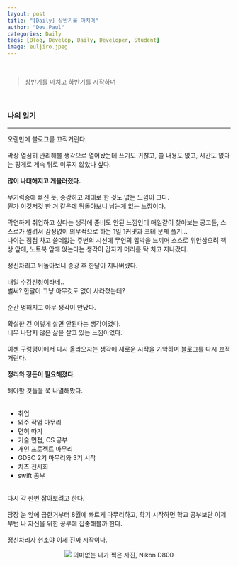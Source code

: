 ```yaml
---
layout: post
title: "[Daily] 상반기를 마치며"
author: "Dev.Paul"
categories: Daily
tags: [Blog, Develop, Daily, Developer, Student]
image: euljiro.jpeg
---
```

<br>

> 상반기를 마치고 하반기를 시작하며

<br>
<h3>나의 일기</h3>
<hr>

오랜만에 블로그를 끄적거린다.
<br><br>
막상 열심히 관리해볼 생각으로 열어놨는데 쓰기도 귀찮고, 쓸 내용도 없고, 시간도 없다는 핑계로 계속 뒤로 미루지 않았나 싶다.
<br><br>
**많이 나태해지고 게을러졌다.**
<br><br>
무기력증에 빠진 듯, 종강하고 제대로 한 것도 없는 느낌이 크다.
<br>
뭔가 이것저것 한 거 같은데 뒤돌아보니 남는게 없는 느낌이다.
<br><br>
막연하게 취업하고 싶다는 생각에 준비도 안된 느낌인데 매일같이 찾아보는 공고들, 스스로가 찔려서 감정없이 의무적으로 하는 1일 1커밋과 코테 문제 풀기...
<br>
나이는 점점 차고 쓸데없는 주변의 시선에 무언의 압박을 느끼며 스스로 위안삼으려 책상 앞에, 노트북 앞에 앉는다는 생각이 갑자기 머리를 탁 치고 지나갔다.
<br><br>
정신차리고 뒤돌아보니 종강 후 한달이 지나버렸다.
<br><br>
내일 수강신청이라네..
<br>
벌써? 한달이 그냥 아무것도 없이 사라졌는데?
<br><br>
순간 멍해지고 아무 생각이 안났다.
<br><br>
확실한 건 이렇게 살면 안된다는 생각이었다.
<br>
너무 나답지 않은 삶을 살고 있는 느낌이었다.
<br><br>
이젠 구렁텅이에서 다시 올라오자는 생각에 새로운 시작을 기약하며 블로그를 다시 끄적거린다.
<br><br>
**정리와 정돈이 필요해졌다.**
<br><br>
해야할 것들을 쭉 나열해봤다.
<br><br>
  * 취업
  * 외주 작업 마무리
  * 면허 따기
  * 기술 면접, CS 공부
  * 개인 프로젝트 마무리
  * GDSC 2기 마무리와 3기 시작
  * 치즈 전시회
  * swift 공부

<br>
다시 각 한번 잡아보려고 한다.
<br><br>
당장 눈 앞에 급한거부터 8월에 빠르게 마무리하고, 학기 시작하면 학교 공부보단 이제부턴 나 자신을 위한 공부에 집중해볼까 한다.
<br><br>
정신차리자 현소야 이제 진짜 시작이다.

<p align="center">
	<img src="https://github.com/IIIBreakeRIII/Swift-Basic/assets/89850286/a8c3f8b9-e8c6-49ad-9b1c-d56d694ce516">
	의미없는 내가 찍은 사진, Nikon D800
</p>
